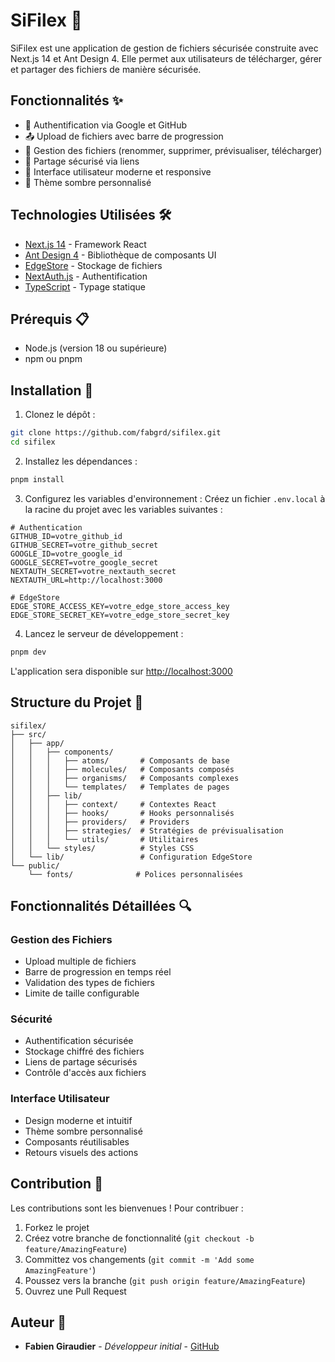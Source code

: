 # SiFilex 📁

SiFilex est une application de gestion de fichiers sécurisée construite avec Next.js 14 et Ant Design 4. Elle permet aux utilisateurs de télécharger, gérer et partager des fichiers de manière sécurisée.

## Fonctionnalités ✨

- 🔐 Authentification via Google et GitHub
- 📤 Upload de fichiers avec barre de progression
- 🔄 Gestion des fichiers (renommer, supprimer, prévisualiser, télécharger)
- 🔗 Partage sécurisé via liens
- 🎨 Interface utilisateur moderne et responsive
- 🌙 Thème sombre personnalisé

## Technologies Utilisées 🛠️

- [Next.js 14](https://nextjs.org/) - Framework React
- [Ant Design 4](https://ant.design/) - Bibliothèque de composants UI
- [EdgeStore](https://edgestore.dev/) - Stockage de fichiers
- [NextAuth.js](https://next-auth.js.org/) - Authentification
- [TypeScript](https://www.typescriptlang.org/) - Typage statique

## Prérequis 📋

- Node.js (version 18 ou supérieure)
- npm ou pnpm

## Installation 🚀

1. Clonez le dépôt :
```bash
git clone https://github.com/fabgrd/sifilex.git
cd sifilex
```

2. Installez les dépendances :
```bash
pnpm install
```

3. Configurez les variables d'environnement :
Créez un fichier `.env.local` à la racine du projet avec les variables suivantes :
```env
# Authentication
GITHUB_ID=votre_github_id
GITHUB_SECRET=votre_github_secret
GOOGLE_ID=votre_google_id
GOOGLE_SECRET=votre_google_secret
NEXTAUTH_SECRET=votre_nextauth_secret
NEXTAUTH_URL=http://localhost:3000

# EdgeStore
EDGE_STORE_ACCESS_KEY=votre_edge_store_access_key
EDGE_STORE_SECRET_KEY=votre_edge_store_secret_key
```

4. Lancez le serveur de développement :
```bash
pnpm dev
```

L'application sera disponible sur [http://localhost:3000](http://localhost:3000)

## Structure du Projet 📂

```
sifilex/
├── src/
│   ├── app/
│   │   ├── components/
│   │   │   ├── atoms/       # Composants de base
│   │   │   ├── molecules/   # Composants composés
│   │   │   ├── organisms/   # Composants complexes
│   │   │   └── templates/   # Templates de pages
│   │   ├── lib/
│   │   │   ├── context/     # Contextes React
│   │   │   ├── hooks/       # Hooks personnalisés
│   │   │   ├── providers/   # Providers
│   │   │   ├── strategies/  # Stratégies de prévisualisation
│   │   │   └── utils/       # Utilitaires
│   │   └── styles/          # Styles CSS
│   └── lib/                 # Configuration EdgeStore
└── public/
    └── fonts/              # Polices personnalisées
```

## Fonctionnalités Détaillées 🔍

### Gestion des Fichiers
- Upload multiple de fichiers
- Barre de progression en temps réel
- Validation des types de fichiers
- Limite de taille configurable

### Sécurité
- Authentification sécurisée
- Stockage chiffré des fichiers
- Liens de partage sécurisés
- Contrôle d'accès aux fichiers

### Interface Utilisateur
- Design moderne et intuitif
- Thème sombre personnalisé
- Composants réutilisables
- Retours visuels des actions

## Contribution 🤝

Les contributions sont les bienvenues ! Pour contribuer :

1. Forkez le projet
2. Créez votre branche de fonctionnalité (`git checkout -b feature/AmazingFeature`)
3. Committez vos changements (`git commit -m 'Add some AmazingFeature'`)
4. Poussez vers la branche (`git push origin feature/AmazingFeature`)
5. Ouvrez une Pull Request


## Auteur 👥

- **Fabien Giraudier** - *Développeur initial* - [GitHub](https://github.com/fabgrd)